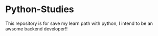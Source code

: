 # Python-Studies

This repository is for save my learn path with python, I intend to be an awsome backend developer!!
